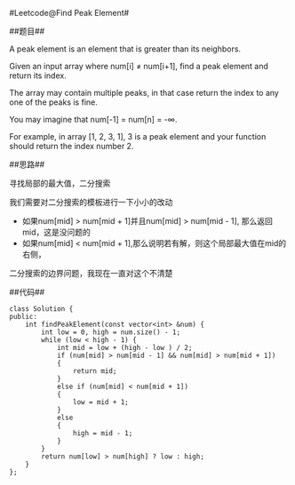 #Leetcode@Find Peak Element#

##题目##

A peak element is an element that is greater than its neighbors.

Given an input array where num[i] ≠ num[i+1], find a peak element and return its index.

The array may contain multiple peaks, in that case return the index to any one of the peaks is fine.

You may imagine that num[-1] = num[n] = -∞.

For example, in array [1, 2, 3, 1], 3 is a peak element and your function should return the index number 2.

##思路##

寻找局部的最大值，二分搜索

我们需要对二分搜索的模板进行一下小小的改动

- 如果num[mid] > num[mid + 1]并且num[mid] > num[mid - 1],
  那么返回mid，这是没问题的
- 如果num[mid] < num[mid + 1],那么说明若有解，则这个局部最大值在mid的右侧，


二分搜索的边界问题，我现在一直对这个不清楚

##代码##

	class Solution {
	public:
    	int findPeakElement(const vector<int> &num) {
        	int low = 0, high = num.size() - 1;
        	while (low < high - 1) {
            	int mid = low + (high - low ) / 2;
            	if (num[mid] > num[mid - 1] && num[mid] > num[mid + 1])
				{ 
					return mid;
				}
            	else if (num[mid] < num[mid + 1])
				{
                    low = mid + 1;
				}
                else
				{ 
                    high = mid - 1;
				}    
			}
        	return num[low] > num[high] ? low : high;
    	}
	};